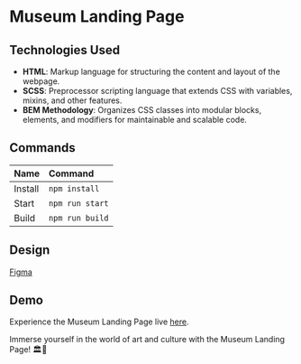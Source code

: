 # Museum Landing Page

## Technologies Used

- **HTML**: Markup language for structuring the content and layout of the webpage.
- **SCSS**: Preprocessor scripting language that extends CSS with variables, mixins, and other features.
- **BEM Methodology**: Organizes CSS classes into modular blocks, elements, and modifiers for maintainable and scalable code.

## Commands

| Name    | Command         |
|:--------|:----------------|
| Install | `npm install`   |
| Start   | `npm run start` |
| Build   | `npm run build` |

## Design

[Figma](https://www.figma.com/file/cRBCqE06cDrY3s4jX7h3iY/%D0%9D%D0%90%D0%9C%D0%A3-(Edit))

## Demo

Experience the Museum Landing Page live [here](https://vshepel.github.io/museum-landing).

Immerse yourself in the world of art and culture with the Museum Landing Page! 🏛️🎨
